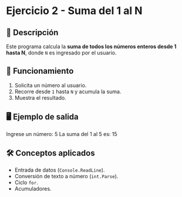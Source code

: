 # Ejercicio 2 - Suma del 1 al N

## 📌 Descripción
Este programa calcula la **suma de todos los números enteros desde 1 hasta N**, donde `N` es ingresado por el usuario.

## 🚀 Funcionamiento
1. Solicita un número al usuario.
2. Recorre desde `1` hasta `N` y acumula la suma.
3. Muestra el resultado.

## 🖥️ Ejemplo de salida
Ingrese un número: 5
La suma del 1 al 5 es: 15

## 🛠️ Conceptos aplicados
- Entrada de datos (`Console.ReadLine`).
- Conversión de texto a número (`int.Parse`).
- Ciclo `for`.
- Acumuladores.

